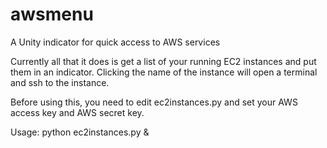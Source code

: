 awsmenu
=======

A Unity indicator for quick access to AWS services

Currently all that it does is get a list of your running EC2 instances and put
them in an indicator.  Clicking the name of the instance will open a terminal
and ssh to the instance.

Before using this, you need to edit ec2instances.py and set your AWS access
key and AWS secret key.

Usage:
python ec2instances.py &
